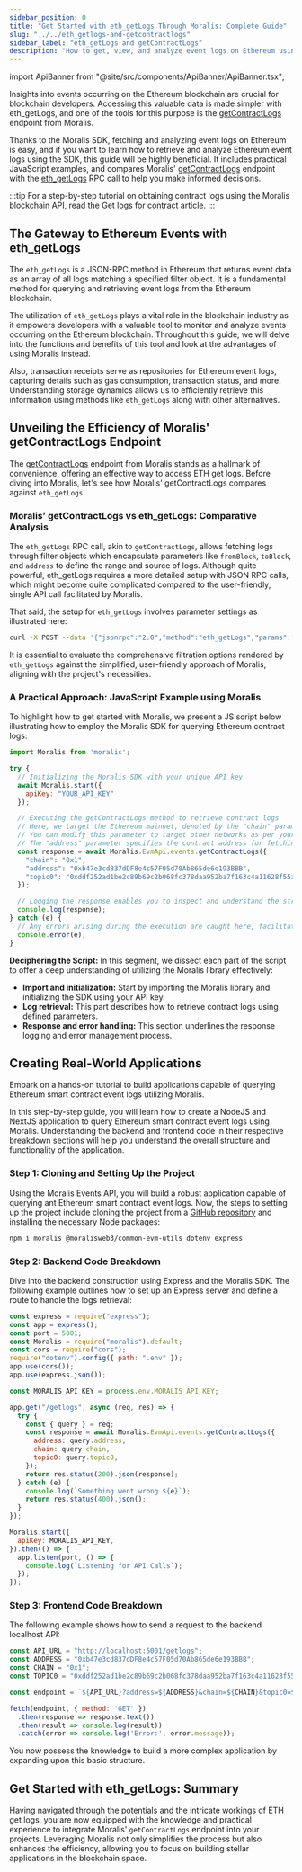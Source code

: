 ```yaml
---
sidebar_position: 0
title: "Get Started with eth_getLogs Through Moralis: Complete Guide"
slug: "../../eth_getlogs-and-getcontractlogs"
sidebar_label: "eth_getLogs and getContractLogs"
description: "How to get, view, and analyze event logs on Ethereum using eth_getLogs RPC method and Moralis getContractLogs RPC method"
---
```


import ApiBanner from "@site/src/components/ApiBanner/ApiBanner.tsx";

<ApiBanner />

Insights into events occurring on the Ethereum blockchain are crucial for blockchain developers. Accessing this valuable data is made simpler with eth_getLogs, and one of the tools for this purpose is the [getContractLogs](/web3-data-api/evm/reference/get-contract-logs) endpoint from Moralis.

Thanks to the Moralis SDK, fetching and analyzing event logs on Ethereum is easy, and if you want to learn how to retrieve and analyze Ethereum event logs using the SDK, this guide will be highly beneficial. It includes practical JavaScript examples, and compares Moralis' [getContractLogs](/web3-data-api/evm/reference/get-contract-logs) endpoint with the [eth_getLogs](https://ethereum.org/en/developers/docs/apis/json-rpc/#eth_getlogs) RPC call to help you make informed decisions.

:::tip
For a step-by-step tutorial on obtaining contract logs using the Moralis blockchain API, read the [Get logs for contract](/web3-data-api/evm/how-to-get-the-logs-for-a-contract) article.
:::

## The Gateway to Ethereum Events with eth_getLogs

The `eth_getLogs` is a JSON-RPC method in Ethereum that returns event data as an array of all logs matching a specified filter object. It is a fundamental method for querying and retrieving event logs from the Ethereum blockchain.

The utilization of `eth_getLogs` plays a vital role in the blockchain industry as it empowers developers with a valuable tool to monitor and analyze events occurring on the Ethereum blockchain. Throughout this guide, we will delve into the functions and benefits of this tool and look at the advantages of using Moralis instead.

Also, transaction receipts serve as repositories for Ethereum event logs, capturing details such as gas consumption, transaction status, and more. Understanding storage dynamics allows us to efficiently retrieve this information using methods like `eth_getLogs` along with other alternatives.

## Unveiling the Efficiency of Moralis' getContractLogs Endpoint

The [getContractLogs](/web3-data-api/evm/reference/get-contract-logs) endpoint from Moralis stands as a hallmark of convenience, offering an effective way to access ETH get logs. Before diving into Moralis, let's see how Moralis' getContractLogs compares against `eth_getLogs`.

### Moralis’ getContractLogs vs eth_getLogs: Comparative Analysis

The `eth_getLogs` RPC call, akin to `getContractLogs`, allows fetching logs through filter objects which encapsulate parameters like `fromBlock`, `toBlock`, and `address` to define the range and source of logs. Although quite powerful, eth_getLogs requires a more detailed setup with JSON RPC calls, which might become quite complicated compared to the user-friendly, single API call facilitated by Moralis.

That said, the setup for `eth_getLogs` involves parameter settings as illustrated here:

```bash
curl -X POST --data '{"jsonrpc":"2.0","method":"eth_getLogs","params":[{"topics":["0x000000000000000000000000a94f5374fce5edbc8e2a8697c15331677e6ebf0b"]}],"id":74}'
```

It is essential to evaluate the comprehensive filtration options rendered by `eth_getLogs` against the simplified, user-friendly approach of Moralis, aligning with the project's necessities.

### A Practical Approach: JavaScript Example using Moralis

To highlight how to get started with Moralis, we present a JS script below illustrating how to employ the Moralis SDK for querying Ethereum contract logs:

```javascript
import Moralis from 'moralis';

try {
  // Initializing the Moralis SDK with your unique API key
  await Moralis.start({
    apiKey: "YOUR_API_KEY"
  });

  // Executing the getContractLogs method to retrieve contract logs
  // Here, we target the Ethereum mainnet, denoted by the "chain" parameter set to "0x1".
  // You can modify this parameter to target other networks as per your requirements.
  // The "address" parameter specifies the contract address for fetching the logs.
  const response = await Moralis.EvmApi.events.getContractLogs({
    "chain": "0x1",
    "address": "0xb47e3cd837dDF8e4c57F05d70Ab865de6e193BBB",
    "topic0": "0xddf252ad1be2c89b69c2b068fc378daa952ba7f163c4a11628f55a4df523b3ef"
  });

  // Logging the response enables you to inspect and understand the structure of the data retrieved.
  console.log(response);
} catch (e) {
  // Any errors arising during the execution are caught here, facilitating a clean error-handling process.
  console.error(e);
}
```

**Deciphering the Script:**
In this segment, we dissect each part of the script to offer a deep understanding of utilizing the Moralis library effectively:
- **Import and initialization:** Start by importing the Moralis library and initializing the SDK using your API key.
- **Log retrieval:** This part describes how to retrieve contract logs using defined parameters.
- **Response and error handling:** This section underlines the response logging and error management process.

## Creating Real-World Applications

Embark on a hands-on tutorial to build applications capable of querying Ethereum smart contract event logs utilizing Moralis.

In this step-by-step guide, you will learn how to create a NodeJS and NextJS application to query Ethereum smart contract event logs using Moralis. Understanding the backend and frontend code in their respective breakdown sections will help you understand the overall structure and functionality of the application.

### Step 1: Cloning and Setting Up the Project

Using the Moralis Events API, you will build a robust application capable of querying ant Ethereum smart contract event logs. Now, the steps to setting up the project include cloning the project from a [GitHub repository](https://github.com/MoralisWeb3/youtube-tutorials/tree/main/get-contract-logs) and installing the necessary Node packages:

```bash
npm i moralis @moralisweb3/common-evm-utils dotenv express
```

### Step 2: Backend Code Breakdown

Dive into the backend construction using Express and the Moralis SDK. The following example outlines how to set up an Express server and define a route to handle the logs retrieval:

```javascript
const express = require("express");
const app = express();
const port = 5001;
const Moralis = require("moralis").default;
const cors = require("cors");
require("dotenv").config({ path: ".env" });
app.use(cors());
app.use(express.json());

const MORALIS_API_KEY = process.env.MORALIS_API_KEY;

app.get("/getlogs", async (req, res) => {
  try {
    const { query } = req;
    const response = await Moralis.EvmApi.events.getContractLogs({
      address: query.address,
      chain: query.chain,
      topic0: query.topic0,
    });
    return res.status(200).json(response);
  } catch (e) {
    console.log(`Something went wrong ${e}`);
    return res.status(400).json();
  }
});

Moralis.start({
  apiKey: MORALIS_API_KEY,
}).then(() => {
  app.listen(port, () => {
    console.log(`Listening for API Calls`);
  });
});
```

### Step 3: Frontend Code Breakdown

The following example shows how to send a request to the backend localhost API:

```javascript
const API_URL = "http://localhost:5001/getlogs";
const ADDRESS = "0xb47e3cd837dDF8e4c57F05d70Ab865de6e193BBB";
const CHAIN = "0x1";
const TOPIC0 = "0xddf252ad1be2c89b69c2b068fc378daa952ba7f163c4a11628f55a4df523b3ef";

const endpoint = `${API_URL}?address=${ADDRESS}&chain=${CHAIN}&topic0=${TOPIC0}`;

fetch(endpoint, { method: 'GET' })
  .then(response => response.text())
  .then(result => console.log(result))
  .catch(error => console.log('Error:', error.message));
```

You now possess the knowledge to build a more complex application by expanding upon this basic structure.

## Get Started with eth_getLogs: Summary

Having navigated through the potentials and the intricate workings of ETH get logs, you are now equipped with the knowledge and practical experience to integrate Moralis' `getContractLogs` endpoint into your projects. Leveraging Moralis not only simplifies the process but also enhances the efficiency, allowing you to focus on building stellar applications in the blockchain space.
